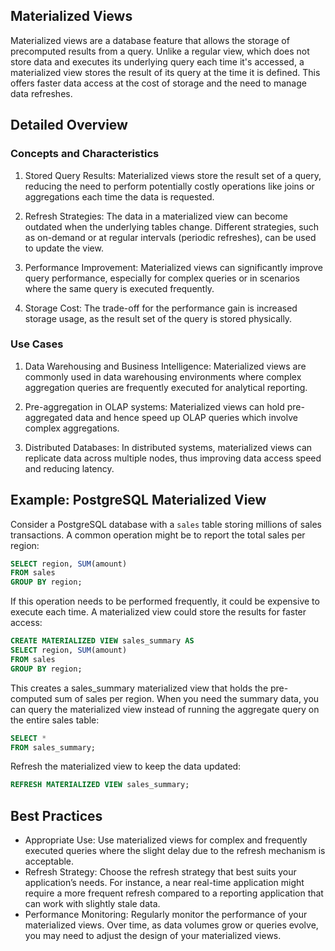 ## Materialized Views

Materialized views are a database feature that allows the storage of precomputed results from a query. Unlike a regular view, which does not store data and executes its underlying query each time it's accessed, a materialized view stores the result of its query at the time it is defined. This offers faster data access at the cost of storage and the need to manage data refreshes.

## Detailed Overview

### Concepts and Characteristics

1. Stored Query Results: Materialized views store the result set of a query, reducing the need to perform potentially costly operations like joins or aggregations each time the data is requested.

2. Refresh Strategies: The data in a materialized view can become outdated when the underlying tables change. Different strategies, such as on-demand or at regular intervals (periodic refreshes), can be used to update the view.

3. Performance Improvement: Materialized views can significantly improve query performance, especially for complex queries or in scenarios where the same query is executed frequently.

4. Storage Cost: The trade-off for the performance gain is increased storage usage, as the result set of the query is stored physically.

### Use Cases

1. Data Warehousing and Business Intelligence: Materialized views are commonly used in data warehousing environments where complex aggregation queries are frequently executed for analytical reporting.

2. Pre-aggregation in OLAP systems: Materialized views can hold pre-aggregated data and hence speed up OLAP queries which involve complex aggregations.

3. Distributed Databases: In distributed systems, materialized views can replicate data across multiple nodes, thus improving data access speed and reducing latency.

## Example: PostgreSQL Materialized View

Consider a PostgreSQL database with a `sales` table storing millions of sales transactions. A common operation might be to report the total sales per region:

```sql
SELECT region, SUM(amount) 
FROM sales 
GROUP BY region;
```

If this operation needs to be performed frequently, it could be expensive to execute each time. A materialized view could store the results for faster access:

```sql
CREATE MATERIALIZED VIEW sales_summary AS
SELECT region, SUM(amount) 
FROM sales 
GROUP BY region;
```

This creates a sales_summary materialized view that holds the pre-computed sum of sales per region. When you need the summary data, you can query the materialized view instead of running the aggregate query on the entire sales table:

```sql
SELECT * 
FROM sales_summary;
```

Refresh the materialized view to keep the data updated:

```sql
REFRESH MATERIALIZED VIEW sales_summary;
```

## Best Practices

- Appropriate Use: Use materialized views for complex and frequently executed queries where the slight delay due to the refresh mechanism is acceptable.
- Refresh Strategy: Choose the refresh strategy that best suits your application’s needs. For instance, a near real-time application might require a more frequent refresh compared to a reporting application that can work with slightly stale data.
- Performance Monitoring: Regularly monitor the performance of your materialized views. Over time, as data volumes grow or queries evolve, you may need to adjust the design of your materialized views.

